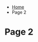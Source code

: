 <ul class="breadcrumb">
  <li><a href="index.html">Home</a></li>
  <li>Page 2</li>
</ul>

<h1> Page 2</h1>
